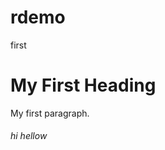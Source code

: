# rdemo
first
<!DOCTYPE html>
<html>
<body>

<h1>My First Heading</h1>
<p>My first paragraph.</p>
<h6> hi hellow </h6>

</body>
</html>


